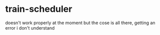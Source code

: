 # train-scheduler
doesn't work properly at the moment but the cose is all there, getting an error i don't understand
